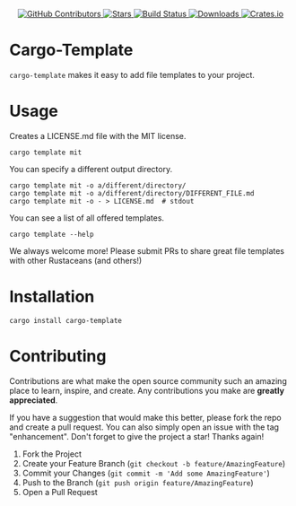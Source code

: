 <div id="top"></div>

<p align="center">
<a href="https://github.com/kurtbuilds/cargo-template/graphs/contributors">
    <img src="https://img.shields.io/github/contributors/kurtbuilds/cargo-template.svg?style=flat-square" alt="GitHub Contributors" />
</a>
<a href="https://github.com/kurtbuilds/cargo-template/stargazers">
    <img src="https://img.shields.io/github/stars/kurtbuilds/cargo-template.svg?style=flat-square" alt="Stars" />
</a>
<a href="https://github.com/kurtbuilds/cargo-template/actions">
    <img src="https://img.shields.io/github/workflow/status/kurtbuilds/cargo-template/test?style=flat-square" alt="Build Status" />
</a>
<a href="https://crates.io/crates/cargo-template">
    <img src="https://img.shields.io/crates/d/cargo-template?style=flat-square" alt="Downloads" />
</a>
<a href="https://crates.io/crates/cargo-template">
    <img src="https://img.shields.io/crates/v/cargo-template?style=flat-square" alt="Crates.io" />
</a>

</p>

# Cargo-Template

`cargo-template` makes it easy to add file templates to your project.

# Usage

Creates a LICENSE.md file with the MIT license.

    cargo template mit

You can specify a different output directory.

    cargo template mit -o a/different/directory/
    cargo template mit -o a/different/directory/DIFFERENT_FILE.md
    cargo template mit -o - > LICENSE.md  # stdout

You can see a list of all offered templates.

    cargo template --help

We always welcome more! Please submit PRs to share great file templates with other Rustaceans (and others!)

# Installation

    cargo install cargo-template


# Contributing

Contributions are what make the open source community such an amazing place to learn, inspire, and create. Any contributions you make are **greatly appreciated**.

If you have a suggestion that would make this better, please fork the repo and create a pull request. You can also simply open an issue with the tag "enhancement".
Don't forget to give the project a star! Thanks again!

1. Fork the Project
2. Create your Feature Branch (`git checkout -b feature/AmazingFeature`)
3. Commit your Changes (`git commit -m 'Add some AmazingFeature'`)
4. Push to the Branch (`git push origin feature/AmazingFeature`)
5. Open a Pull Request
